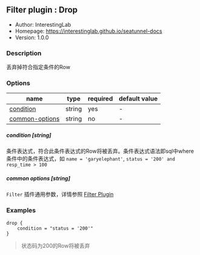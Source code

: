 ## Filter plugin : Drop

* Author: InterestingLab
* Homepage: https://interestinglab.github.io/seatunnel-docs
* Version: 1.0.0

### Description

丢弃掉符合指定条件的Row

### Options

| name | type | required | default value |
| --- | --- | --- | --- |
| [condition](#condition-string) | string | yes | - |
| [common-options](#common-options-string)| string | no | - |


##### condition [string]

条件表达式，符合此条件表达式的Row将被丢弃。条件表达式语法即sql中where条件中的条件表达式，如 `name = 'garyelephant'`, `status = '200' and resp_time > 100`

##### common options [string]

`Filter` 插件通用参数，详情参照 [Filter Plugin](/zh-cn/v1/configuration/filter-plugin)


### Examples

```
drop {
    condition = "status = '200'"
}
```

> 状态码为200的Row将被丢弃
